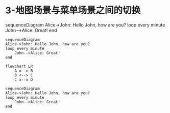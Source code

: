 

# 3-地图场景与菜单场景之间的切换

<mermaid>
sequenceDiagram
Alice->John: Hello John, how are you?
loop every minute
    John-->Alice: Great!
end
</mermaid>

```mermaid
sequenceDiagram
Alice->John: Hello John, how are you?
loop every minute
    John-->Alice: Great!
end
```

``` mermaid
flowchart LR
    A o--o B
    B <--> C
    C x--x D
```

``` mermaid
sequenceDiagram
Alice->John: Hello John, how are you?
loop every minute
    John-->Alice: Great!
end
```